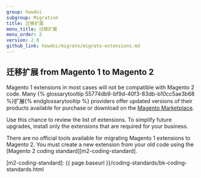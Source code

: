 ```yaml
---
group: howdoi
subgroup: Migration
title: 迁移扩展
menu_title: 迁移扩展
menu_order: 2
version: 2.0
github_link: howdoi/migrate/migrate-extensions.md
---
```


## 迁移扩展 from Magento 1 to Magento 2

Magento 1 extensions in most cases will not be compatible with Magento 2 code. Many {% glossarytooltip 55774db9-bf9d-40f3-83db-b10cc5ae3b68 %}扩展{% endglossarytooltip %} providers offer updated versions of their products available for purchase or download on the <a href="https://marketplace.magento.com/extensions.html" target="_blank">Magento Marketplace</a>. 

Use this chance to review the list of extensions. To simplify future upgrades, install only the extensions that are required for your business.

There are no official tools available for migrating Magento 1 extensions to Magento 2.
You must create a new extension from your old code using the [Magento 2 coding standard][m2-coding-standard].

[m2-coding-standard]: {{ page.baseurl }}/coding-standards/bk-coding-standards.html

